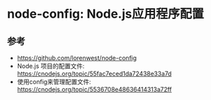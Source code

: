 # node-config: Node.js应用程序配置



## 参考
- https://github.com/lorenwest/node-config
- Node.js 项目的配置文件: https://cnodejs.org/topic/55fac7eced1da72438e33a7d
- 使用config来管理配置文件: https://cnodejs.org/topic/5536708e48636414313a72ff
